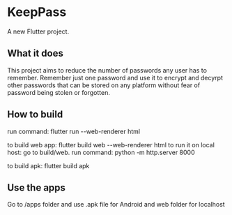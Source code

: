 # KeepPass

A new Flutter project.

## What it does

This project aims to reduce the number of passwords any user has to remember.
Remember just one password and use it to encrypt and decyrpt other passwords that can be stored on any platform without fear of password being stolen or forgotten.


## How to build
run command: flutter run --web-renderer html

to build web app: flutter build web --web-renderer html
to run it on local host: go to build/web. run command: python -m http.server 8000

to build apk: flutter build apk

## Use the apps
Go to /apps folder and use .apk file for Android and web folder for localhost
